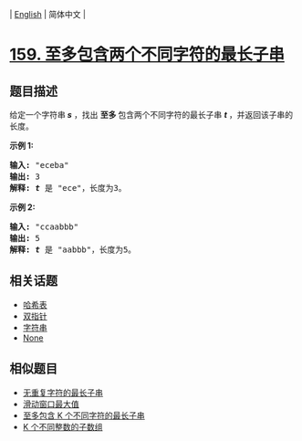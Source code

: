 
| [English](README_EN.md) | 简体中文 |

# [159. 至多包含两个不同字符的最长子串](https://leetcode-cn.com/problems/longest-substring-with-at-most-two-distinct-characters/)

## 题目描述

<p>给定一个字符串<strong><em> s</em></strong> ，找出&nbsp;<strong>至多&nbsp;</strong>包含两个不同字符的最长子串 <strong><em>t</em> </strong>，并返回该子串的长度。</p>

<p><strong>示例 1:</strong></p>

<pre><strong>输入:</strong> &quot;eceba&quot;
<strong>输出: </strong>3
<strong>解释: <em>t</em></strong> 是 &quot;ece&quot;，长度为3。
</pre>

<p><strong>示例 2:</strong></p>

<pre><strong>输入:</strong> &quot;ccaabbb&quot;
<strong>输出: </strong>5
<strong>解释: <em>t</em></strong><em> </em>是 &quot;aabbb&quot;，长度为5。
</pre>


## 相关话题

- [哈希表](https://leetcode-cn.com/tag/hash-table)
- [双指针](https://leetcode-cn.com/tag/two-pointers)
- [字符串](https://leetcode-cn.com/tag/string)
- [None](https://leetcode-cn.com/tag/sliding-window)

## 相似题目

- [无重复字符的最长子串](../longest-substring-without-repeating-characters/README.md)
- [滑动窗口最大值](../sliding-window-maximum/README.md)
- [至多包含 K 个不同字符的最长子串](../longest-substring-with-at-most-k-distinct-characters/README.md)
- [K 个不同整数的子数组](../subarrays-with-k-different-integers/README.md)
